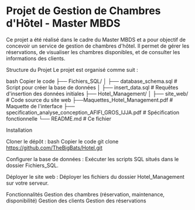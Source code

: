 # Projet de Gestion de Chambres d'Hôtel - Master MBDS
Ce projet a été réalisé dans le cadre du Master MBDS et a pour objectif de concevoir un service de gestion de chambres d'hôtel. Il permet de gérer les réservations, de visualiser les chambres disponibles, et de consulter les informations des clients.

Structure du Projet
Le projet est organisé comme suit :

bash
Copier le code
├── Fichiers_SQL/
│   ├── database_schema.sql        # Script pour créer la base de données
│   ├── insert_data.sql            # Requêtes d'insertion des données initiales
├── Hotel_Management/
│   ├── site_web/                  # Code source du site web
├──Maquettes_Hotel_Management.pdf  # Maquette de l'interface
├── specification_analyse_conception_AFIFI_GROS_IJJA.pdf  # Spécification fonctionnelle
└── README.md                      # Ce fichier

Installation

Cloner le dépôt :
bash
Copier le code
git clone https://github.com/TheBigBats/Hotel.git

Configurer la base de données :
Exécuter les scripts SQL situés dans le dossier Fichiers_SQL.

Déployer le site web :
Déployer les fichiers du dossier Hotel_Management sur votre serveur.

Fonctionnalités
Gestion des chambres (réservation, maintenance, disponibilité)
Gestion des clients
Gestion des réservations


